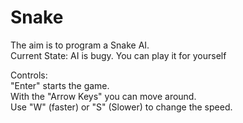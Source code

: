 # Snake
The aim is to program a Snake AI.<br>
Current State: AI is bugy. You can play it for yourself

Controls:<br>
"Enter" starts the game.<br>
With the "Arrow Keys" you can move around.<br>
Use "W" (faster) or "S" (Slower) to change the speed.<br>
